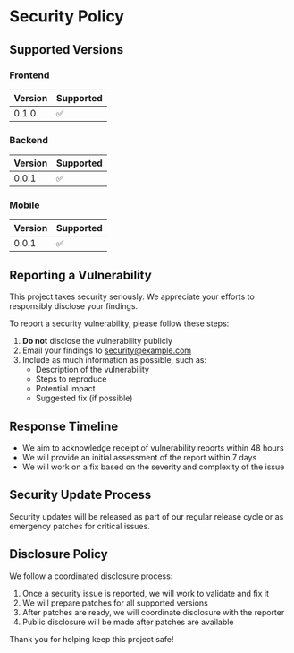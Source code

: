 # Security Policy

## Supported Versions

<!-- Use :white_check_mark: for good versions and :x: for bad ones -->

### Frontend

| Version | Supported          |
| ------- | ------------------ |
| 0.1.0   | :white_check_mark: |

### Backend

| Version | Supported          |
| ------- | ------------------ |
| 0.0.1   | :white_check_mark: |

### Mobile

| Version | Supported          |
| ------- | ------------------ |
| 0.0.1   | :white_check_mark: |

## Reporting a Vulnerability

This project takes security seriously. We appreciate your efforts to responsibly disclose your findings.

To report a security vulnerability, please follow these steps:

1. **Do not** disclose the vulnerability publicly
2. Email your findings to security@example.com
3. Include as much information as possible, such as:
    - Description of the vulnerability
    - Steps to reproduce
    - Potential impact
    - Suggested fix (if possible)

## Response Timeline

- We aim to acknowledge receipt of vulnerability reports within 48 hours
- We will provide an initial assessment of the report within 7 days
- We will work on a fix based on the severity and complexity of the issue

## Security Update Process

Security updates will be released as part of our regular release cycle or as emergency patches for critical issues.

## Disclosure Policy

We follow a coordinated disclosure process:

1. Once a security issue is reported, we will work to validate and fix it
2. We will prepare patches for all supported versions
3. After patches are ready, we will coordinate disclosure with the reporter
4. Public disclosure will be made after patches are available

Thank you for helping keep this project safe!